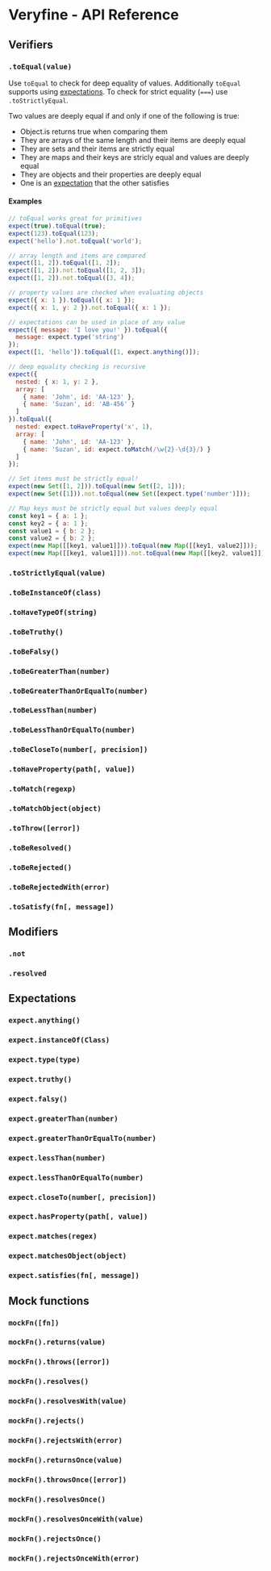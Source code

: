# Veryfine - API Reference

## Verifiers

### `.toEqual(value)`

Use `toEqual` to check for deep equality of values. Additionally `toEqual`
supports using [expectations](#expectations). To check for strict equality (`===`) use `.toStrictlyEqual`.

Two values are deeply equal if and only if one of the following is true:
  - Object.is returns true when comparing them
  - They are arrays of the same length and their items are deeply equal
  - They are sets and their items are strictly equal
  - They are maps and their keys are stricly equal and values are deeply equal
  - They are objects and their properties are deeply equal
  - One is an [expectation](#expectations) that the other satisfies

#### Examples

```javascript
// toEqual works great for primitives
expect(true).toEqual(true);
expect(123).toEqual(123);
expect('hello').not.toEqual('world');

// array length and items are compared
expect([1, 2]).toEqual([1, 2]);
expect([1, 2]).not.toEqual([1, 2, 3]);
expect([1, 2]).not.toEqual([3, 4]);

// property values are checked when evaluating objects
expect({ x: 1 }).toEqual({ x: 1 });
expect({ x: 1, y: 2 }).not.toEqual({ x: 1 });

// expectations can be used in place of any value
expect({ message: 'I love you!' }).toEqual({
  message: expect.type('string')
});
expect([1, 'hello']).toEqual([1, expect.anything()]);

// deep equality checking is recursive
expect({
  nested: { x: 1, y: 2 },
  array: [
    { name: 'John', id: 'AA-123' },
    { name: 'Suzan', id: 'AB-456' }
  ]
}).toEqual({
  nested: expect.toHaveProperty('x', 1),
  array: [
    { name: 'John', id: 'AA-123' },
    { name: 'Suzan', id: expect.toMatch(/\w{2}-\d{3}/) }
  ]
});

// Set items must be strictly equal!
expect(new Set([1, 2])).toEqual(new Set([2, 1]));
expect(new Set([1])).not.toEqual(new Set([expect.type('number')]));

// Map keys must be strictly equal but values deeply equal
const key1 = { a: 1 };
const key2 = { a: 1 };
const value1 = { b: 2 };
const value2 = { b: 2 };
expect(new Map([[key1, value1]])).toEqual(new Map([[key1, value2]]));
expect(new Map([[key1, value1]])).not.toEqual(new Map([[key2, value1]]));
```

### `.toStrictlyEqual(value)`
### `.toBeInstanceOf(class)`
### `.toHaveTypeOf(string)`
### `.toBeTruthy()`
### `.toBeFalsy()`
### `.toBeGreaterThan(number)`
### `.toBeGreaterThanOrEqualTo(number)`
### `.toBeLessThan(number)`
### `.toBeLessThanOrEqualTo(number)`
### `.toBeCloseTo(number[, precision])`
### `.toHaveProperty(path[, value])`
### `.toMatch(regexp)`
### `.toMatchObject(object)`
### `.toThrow([error])`
### `.toBeResolved()`
### `.toBeRejected()`
### `.toBeRejectedWith(error)`
### `.toSatisfy(fn[, message])`

## Modifiers

### `.not`
### `.resolved`

## Expectations

### `expect.anything()`
### `expect.instanceOf(Class)`
### `expect.type(type)`
### `expect.truthy()`
### `expect.falsy()`
### `expect.greaterThan(number)`
### `expect.greaterThanOrEqualTo(number)`
### `expect.lessThan(number)`
### `expect.lessThanOrEqualTo(number)`
### `expect.closeTo(number[, precision])`
### `expect.hasProperty(path[, value])`
### `expect.matches(regex)`
### `expect.matchesObject(object)`
### `expect.satisfies(fn[, message])`

## Mock functions

### `mockFn([fn])`
### `mockFn().returns(value)`
### `mockFn().throws([error])`
### `mockFn().resolves()`
### `mockFn().resolvesWith(value)`
### `mockFn().rejects()`
### `mockFn().rejectsWith(error)`
### `mockFn().returnsOnce(value)`
### `mockFn().throwsOnce([error])`
### `mockFn().resolvesOnce()`
### `mockFn().resolvesOnceWith(value)`
### `mockFn().rejectsOnce()`
### `mockFn().rejectsOnceWith(error)`
